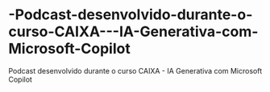 # -Podcast-desenvolvido-durante-o-curso-CAIXA---IA-Generativa-com-Microsoft-Copilot
Podcast desenvolvido durante o curso CAIXA - IA Generativa com Microsoft Copilot
